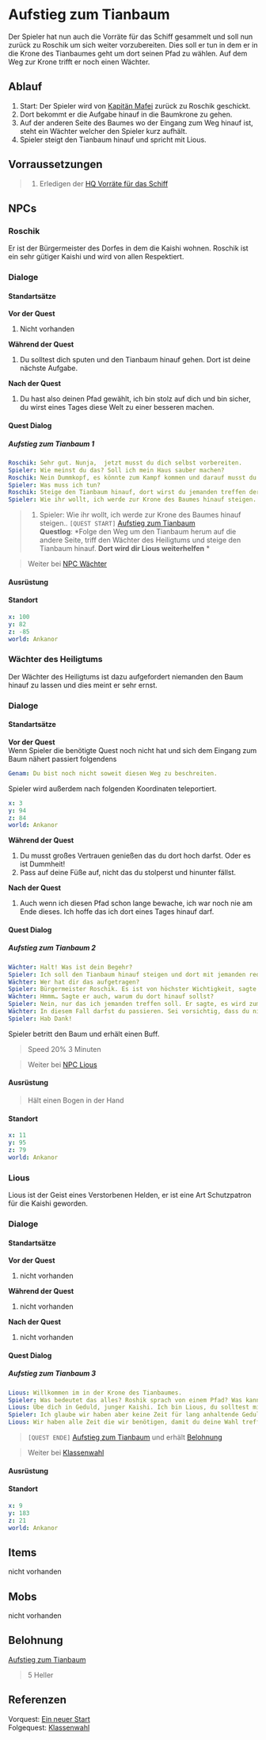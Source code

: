 # Aufstieg zum Tianbaum

Der Spieler hat nun auch die Vorräte für das Schiff gesammelt und soll nun zurück zu Roschik um sich weiter vorzubereiten. Dies soll er tun in dem er in die Krone des Tianbaumes geht um dort seinen Pfad zu wählen. Auf dem Weg zur Krone trifft er noch einen Wächter.

## Ablauf

1. Start: Der Spieler wird von [Kapitän Mafei](#kapitän-mafei) zurück zu Roschik geschickt.
2. Dort bekommt er die Aufgabe hinauf in die Baumkrone zu gehen. 
3. Auf der anderen Seite des Baumes wo der Eingang zum Weg hinauf ist, steht ein Wächter welcher den Spieler kurz aufhält.
4. Spieler steigt den Tianbaum hinauf und spricht mit Lious.

## Vorraussetzungen

> 1. Erledigen der [HQ Vorräte für das Schiff](../2-vorraete-fuer-das-schiff/README.md)

## NPCs

### Roschik

Er ist der Bürgermeister des Dorfes in dem die Kaishi wohnen. Roschik ist ein sehr gütiger Kaishi und wird von allen Respektiert.

### Dialoge

#### Standartsätze  

**Vor der Quest**
1. Nicht vorhanden

**Während der Quest**  
1. Du solltest dich sputen und den Tianbaum hinauf gehen. Dort ist deine nächste Aufgabe.

**Nach der Quest**
1. Du hast also deinen Pfad gewählt, ich bin stolz auf dich und bin sicher, du wirst eines Tages diese Welt zu einer besseren machen.
    
#### Quest Dialog

##### Aufstieg zum Tianbaum 1

```yml
Roschik: Sehr gut. Nunja,  jetzt musst du dich selbst vorbereiten.
Spieler: Wie meinst du das? Soll ich mein Haus sauber machen?
Roschik: Nein Dummkopf, es könnte zum Kampf kommen und darauf musst du dich vorbereiten. 
Spieler: Was muss ich tun?
Roschik: Steige den Tianbaum hinauf, dort wirst du jemanden treffen der dich unterrichtet.
Spieler: Wie ihr wollt, ich werde zur Krone des Baumes hinauf steigen.. 
```

> 1. Spieler: Wie ihr wollt, ich werde zur Krone des Baumes hinauf steigen.. `[QUEST START]` [Aufstieg zum Tianbaum](#aufstieg-zum-tianbaum)  
**Questlog**: *Folge den Weg um den Tianbaum herum auf die andere Seite, triff den Wächter des Heiligtums und steige den Tianbaum hinauf. **Dort wird dir Lious weiterhelfen** *

> Weiter bei [NPC Wächter](#aufstieg-zum-tianbaum-2)

#### Ausrüstung

#### Standort

```yml
x: 100
y: 82
z: -85
world: Ankanor
```

### Wächter des Heiligtums

Der Wächter des Heiligtums ist dazu aufgefordert niemanden den Baum hinauf zu lassen und dies meint er sehr ernst.

### Dialoge

#### Standartsätze  

**Vor der Quest**  
Wenn Spieler die benötigte Quest noch nicht hat und sich dem Eingang zum Baum nähert passiert folgendens
```yml
Genam: Du bist noch nicht soweit diesen Weg zu beschreiten.
```
Spieler wird außerdem nach folgenden Koordinaten teleportiert.
```yml
x: 3
y: 94
z: 84
world: Ankanor
``` 

**Während der Quest**  
1. Du musst großes Vertrauen genießen das du dort hoch darfst. Oder es ist Dummheit!
2. Pass auf deine Füße auf, nicht das du stolperst und hinunter fällst.

**Nach der Quest**
1. Auch wenn ich diesen Pfad schon lange bewache, ich war noch nie am Ende dieses. Ich hoffe das ich dort eines Tages hinauf darf.
    
#### Quest Dialog

##### Aufstieg zum Tianbaum 2

```yml
Wächter: Halt! Was ist dein Begehr?
Spieler: Ich soll den Tianbaum hinauf steigen und dort mit jemanden reden.
Wächter: Wer hat dir das aufgetragen?
Spieler: Bürgermeister Roschik. Es ist von höchster Wichtigkeit, sagte er.
Wächter: Hmmm… Sagte er auch, warum du dort hinauf sollst?
Spieler: Nein, nur das ich jemanden treffen soll. Er sagte, es wird zum Kampf kommen.
Wächter: In diesem Fall darfst du passieren. Sei vorsichtig, dass du nicht runterfällst!
Spieler: Hab Dank!
```

Spieler betritt den Baum und erhält einen Buff.
> Speed 20% 3 Minuten

> Weiter bei [NPC Lious](#aufstieg-zum-tianbaum-3)

#### Ausrüstung

> Hält einen Bogen in der Hand

#### Standort

```yml
x: 11
y: 95
z: 79
world: Ankanor
```

### Lious

Lious ist der Geist eines Verstorbenen Helden, er ist eine Art Schutzpatron für die Kaishi geworden.

### Dialoge

#### Standartsätze  

**Vor der Quest**
1. nicht vorhanden

**Während der Quest**  
1. nicht vorhanden

**Nach der Quest**
1. nicht vorhanden
    
#### Quest Dialog

##### Aufstieg zum Tianbaum 3

```yml
Lious: Willkommen im in der Krone des Tianbaumes.
Spieler: Was bedeutet das alles? Roshik sprach von einem Pfad? Was kann ich wählen?
Lious: Übe dich in Geduld, junger Kaishi. Ich bin Lious, du solltest mir nun gut zuhören.
Spieler: Ich glaube wir haben aber keine Zeit für lang anhaltende Geduld.
Lious: Wir haben alle Zeit die wir benötigen, damit du deine Wahl treffen kannst, die dein restliches Leben bestimmen wird.
```
> `[QUEST ENDE]` [Aufstieg zum Tianbaum](#aufstieg-zum-tianbaum) und erhält
[Belohnung](#Belohnung)

> Weiter bei [Klassenwahl](../4-klassenwahl/README.md)

#### Ausrüstung

#### Standort

```yml
x: 9
y: 183
z: 21
world: Ankanor
```

## Items

nicht vorhanden

## Mobs

nicht vorhanden

## Belohnung

[Aufstieg zum Tianbaum](#aufstieg-zum-tianbaum)  
> 5 Heller  


## Referenzen

Vorquest: [Ein neuer Start](../2-vorraete-fuer-das-schiff/README.md)  
Folgequest: [Klassenwahl](../4-klassenwahl/README.md)
